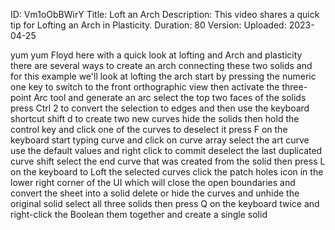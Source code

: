 ID: Vm1oObBWirY
Title: Loft an Arch
Description: This video shares a quick tip for Lofting an Arch in Plasticity.
Duration: 80
Version: 
Uploaded: 2023-04-25

yum yum Floyd here with a quick look at
lofting and Arch and plasticity there
are several ways to create an arch
connecting these two solids and for this
example we'll look at lofting the arch
start by pressing the numeric one key to
switch to the front orthographic view
then activate the three-point Arc tool
and generate an arc select the top two
faces of the solids press Ctrl 2 to
convert the selection to edges and then
use the keyboard shortcut shift d to
create two new curves hide the solids
then hold the control key and click one
of the curves to deselect it press F on
the keyboard start typing curve and
click on curve array select the art
curve use the default values and right
click to commit deselect the last
duplicated curve shift select the end
curve that was created from the solid
then press L on the keyboard to Loft the
selected curves click the patch holes
icon in the lower right corner of the UI
which will close the open boundaries and
convert the sheet into a solid delete or
hide the curves and unhide the original
solid select all three solids then press
Q on the keyboard twice and right-click
the Boolean them together and create a
single solid